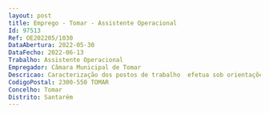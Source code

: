 ```yaml
--- 
layout: post
title: Emprego - Tomar - Assistente Operacional
Id: 97513
Ref: OE202205/1030
DataAbertura: 2022-05-30
DataFecho: 2022-06-13
Trabalho: Assistente Operacional
Empregador: Câmara Municipal de Tomar
Descricao: Caracterização dos postos de trabalho  efetua sob orientações do chefe de serviço e elementos de comando, o atendimento das chamadas de socorro, realizando a respetiva triagem e despacho de meios, segundo as normas de execução permanentes estabelecidas  regista os dados de cada pedido de socorro no sistema informático em vigor, confirmando se todos os itens estão corretamente preenchidos  efetua, por solicitação do Comando ou Chefe de Serviço, outras funções inerentes ao funcionamento da central, tais como, apoio na formação de estagiários e acompanhamento de visitas  informa o operador responsável pela Central sobre as anomalias detetadas, tendo em vista a sua atempada resolução  transmite ao elemento que o substitui, no final de cada turno, as ocorrências, bem como a situação operacional do serviço, no momento  recebe e orienta os munícipes consoante a necessidade de assistência de Proteção Civil ou socorro  aciona os meios de socorro necessários a cada ocorrência, usando as plenas potencialidades dos meios de telecomunicações ao seu dispor  regista os dados referentes ao acionamento dos meios de socorro  age de acordo com os procedimentos rádio estipulados, de modo a obter uma correta gestão da rede de telecomunicações  deve manter atualizado o quadro referente às viaturas em serviço e inoperacionais  efetua diariamente testes aos equipamentos de telecomunicações, telefones e rádios.
CodigoPostal: 2300-550 TOMAR
Concelho: Tomar
Distrito: Santarém
--- 
```

